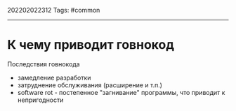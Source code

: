 202202022312
Tags: #common

--- 
# К чему приводит говнокод
Последствия говнокода
- замедление разработки
- затруднение обслуживания (расширение и т.п.)
- software rot - постепенное "загнивание" программы, что приводит к непригодности